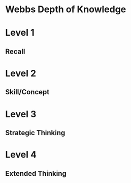 # Webbs Depth of Knowledge

# Level 1
## Recall 


# Level 2
## Skill/Concept


# Level 3
## Strategic Thinking


# Level 4
## Extended Thinking




